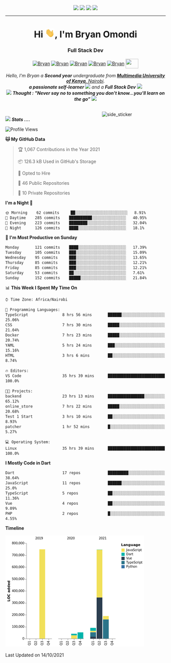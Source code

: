 
 <p align="center">
<img src="https://img.shields.io/badge/Age-20-blue" />
  <img src="https://img.shields.io/badge/Focus-Full%20Stack%20Development-brightgreen" />
  <img src="https://img.shields.io/badge/Lives-Nairobi-success" />
  <img src="https://img.shields.io/badge/Languages-English%20%26%20Swahili-brightgreen" />
</p>
<hr>
<h1 align="center">Hi <img src="https://raw.githubusercontent.com/ABSphreak/ABSphreak/master/gifs/Hi.gif" width="30px">, I'm Bryan Omondi</h1>
<h3 align="center">Full Stack Dev</h3>
<p align="center">
<a href="https://www.dev.to/bryanbill" target="blank"><img align="center" src="https://friconix.com/png/fi-swluxx-dev-to.png" alt="Bryan" height="30" width="40" /></a>
<a href="https://www.linkedin.com/in/bryanomondi254/" target="blank"><img align="center" src="https://image.flaticon.com/icons/png/128/174/174857.png" alt="Bryan" height="30" width="40" /></a>  
<a href="https://www.twitter.com/bryanbill" target="blank"><img align="center" src="https://help.twitter.com/content/dam/help-twitter/brand/logo.png" alt="Bryan" height="30" width="40" /></a>
<a href="https://www.instagram.com/bryan_bill/" target="blank"><img align="center" src="https://image.flaticon.com/icons/png/128/174/174855.png" alt="Bryan" height="30" width="40" /></a>
<a href="https://www.facebook.com/bryanbill/" target="blank"><img align="center" src="https://www.svgrepo.com/show/299425/facebook.svg" alt="Bryan" height="30" width="40" /></a>
 <a href = "mailto: bryanomondi254@gmail.com"><img align="center" src="https://seeklogo.com/images/G/gmail-new-2020-logo-32DBE11BB4-seeklogo.com.png" height="30" width="40" /></a>
</p>
</p>

<p align="center">
  <em>
    Hello, I'm Bryan a <b>Second year</b> undergraduate from <a href="https://mmu.ac.ke/"> <b>Multimedia University of Kenya</b>, Nairobi</a>. <br>
    <b>a passionate self-learner</b> <img src="https://github.com/TheDudeThatCode/TheDudeThatCode/blob/master/Assets/Developer.gif" width="30px"> and a <b>Full Stack Dev</b>&nbsp;<img src="https://github.com/TheDudeThatCode/TheDudeThatCode/blob/master/Assets/Designer.gif" width="36px">
  </em> 
  <br>
  <img src="https://media.giphy.com/media/gH3LO09IOiZIqePwv9/giphy.gif" width="50" /> <b><i align="center">Thought : "Never say no to something you don't know...you'll learn on the go”</i></b> <img src="https://media.giphy.com/media/qjqUcgIyRjsl2/giphy.gif" width="50" />
</p>
<br>
<img align="right" width=200px height=200px alt="side_sticker" src="https://media.giphy.com/media/TEnXkcsHrP4YedChhA/giphy.gif" />

<img src="https://media.giphy.com/media/iY8CRBdQXODJSCERIr/giphy.gif" width="30px">&nbsp;***Stats ....***
<!--START_SECTION:waka-->
![Profile Views](http://img.shields.io/badge/Profile%20Views-2-blue)

**🐱 My GitHub Data** 

> 🏆 1,067 Contributions in the Year 2021
 > 
> 📦 126.3 kB Used in GitHub's Storage 
 > 
> 💼 Opted to Hire
 > 
> 📜 46 Public Repositories 
 > 
> 🔑 10 Private Repositories  
 > 
**I'm a Night 🦉** 

```text
🌞 Morning    62 commits     ██░░░░░░░░░░░░░░░░░░░░░░░   8.91% 
🌆 Daytime    285 commits    ██████████░░░░░░░░░░░░░░░   40.95% 
🌃 Evening    223 commits    ████████░░░░░░░░░░░░░░░░░   32.04% 
🌙 Night      126 commits    ████░░░░░░░░░░░░░░░░░░░░░   18.1%

```
📅 **I'm Most Productive on Sunday** 

```text
Monday       121 commits    ████░░░░░░░░░░░░░░░░░░░░░   17.39% 
Tuesday      105 commits    ███░░░░░░░░░░░░░░░░░░░░░░   15.09% 
Wednesday    95 commits     ███░░░░░░░░░░░░░░░░░░░░░░   13.65% 
Thursday     85 commits     ███░░░░░░░░░░░░░░░░░░░░░░   12.21% 
Friday       85 commits     ███░░░░░░░░░░░░░░░░░░░░░░   12.21% 
Saturday     53 commits     ██░░░░░░░░░░░░░░░░░░░░░░░   7.61% 
Sunday       152 commits    █████░░░░░░░░░░░░░░░░░░░░   21.84%

```


📊 **This Week I Spent My Time On** 

```text
⌚︎ Time Zone: Africa/Nairobi

💬 Programming Languages: 
TypeScript               8 hrs 56 mins       ██████░░░░░░░░░░░░░░░░░░░   25.06% 
CSS                      7 hrs 30 mins       █████░░░░░░░░░░░░░░░░░░░░   21.04% 
Docker                   7 hrs 23 mins       █████░░░░░░░░░░░░░░░░░░░░   20.74% 
YAML                     5 hrs 24 mins       ███░░░░░░░░░░░░░░░░░░░░░░   15.16% 
HTML                     3 hrs 6 mins        ██░░░░░░░░░░░░░░░░░░░░░░░   8.74%

🔥 Editors: 
VS Code                  35 hrs 39 mins      █████████████████████████   100.0%

🐱‍💻 Projects: 
backend                  23 hrs 13 mins      ████████████████░░░░░░░░░   65.12% 
online_store             7 hrs 22 mins       █████░░░░░░░░░░░░░░░░░░░░   20.68% 
Test 1 Start             3 hrs 10 mins       ██░░░░░░░░░░░░░░░░░░░░░░░   8.93% 
patcher                  1 hr 52 mins        █░░░░░░░░░░░░░░░░░░░░░░░░   5.27%

💻 Operating System: 
Linux                    35 hrs 39 mins      █████████████████████████   100.0%

```

**I Mostly Code in Dart** 

```text
Dart                     17 repos            █████████░░░░░░░░░░░░░░░░   38.64% 
JavaScript               11 repos            ██████░░░░░░░░░░░░░░░░░░░   25.0% 
TypeScript               5 repos             ██░░░░░░░░░░░░░░░░░░░░░░░   11.36% 
Vue                      4 repos             ██░░░░░░░░░░░░░░░░░░░░░░░   9.09% 
PHP                      2 repos             █░░░░░░░░░░░░░░░░░░░░░░░░   4.55%

```


**Timeline**

![Chart not found](https://raw.githubusercontent.com/bryanbill/bryanbill/master/charts/bar_graph.png) 


 Last Updated on 14/10/2021
<!--END_SECTION:waka-->


